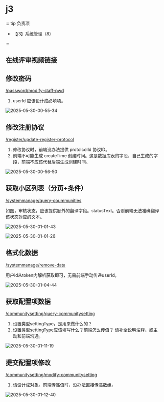 # j3

::: tip 负责项

- 【j3】系统管理（8）

:::

## 在线评审视频链接

## 修改密码

[/password/modify-staff-pwd](https://app.apifox.com/link/project/6386631/apis/api-299842724)

1. userId 应该设计成必填项。

![2025-05-30-00-55-34](https://s2.loli.net/2025/05/30/MfzcrBlqDQC7kyP.png)

## 修改注册协议

[/register/update-register-protocol](https://app.apifox.com/link/project/6386631/apis/api-299842725)

1. 修改协议时，前端没办法提供 protolcolId 协议ID。
2. 前端不可能生成 createTime 创建时间。这是数据库表的字段，自己生成的字段，前端不应该代替后端生成创建时间。

![2025-05-30-00-56-50](https://s2.loli.net/2025/05/30/4dyomNLUenIvAHP.png)

## 获取小区列表（分页+条件）

[/systemmanage/query-coummunities](https://app.apifox.com/link/project/6386631/apis/api-299842727)

如图，审核状态，应该提供额外的翻译字段。statusText。否则前端无法准确翻译该状态对应的文本。

![2025-05-30-01-01-43](https://s2.loli.net/2025/05/30/LjBNRyOalVxWc1n.png)

![2025-05-30-01-01-26](https://s2.loli.net/2025/05/30/GE6vHxYUANVntiS.png)

## 格式化数据

[/systemmanage/remove-data](https://app.apifox.com/link/project/6386631/apis/api-299842728)

用户id从token内解析获取即可，无需前端手动传递userId。

![2025-05-30-01-04-44](https://s2.loli.net/2025/05/30/RzuwlnrbXLaHmsK.png)

## 获取配置项数据

[/communitysetting/query-communitysetting](https://app.apifox.com/link/project/6386631/apis/api-299842722)

1. 设置类型settingType，是用来做什么的？
2. 设置类型settingType应该填写什么？前端怎么传值？
   请补全说明注释，或主动和前端沟通。

![2025-05-30-01-11-19](https://s2.loli.net/2025/05/30/1txaMbAikfnE4Kc.png)

## 提交配置项修改

[/communitysetting/modify-communitysetting](https://app.apifox.com/link/project/6386631/apis/api-299842721)

1. 请设计成对象。前端传递值时，没办法直接传递数组。

![2025-05-30-01-12-40](https://s2.loli.net/2025/05/30/azLMJcYTwiqxklB.png)
